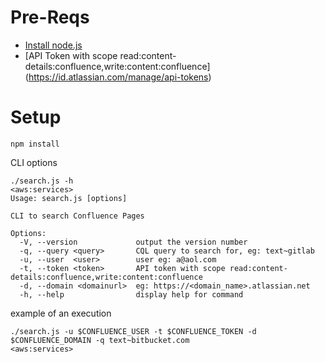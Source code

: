 # Pre-Reqs

* [Install node.js](https://nodejs.org/en/)
* [API Token with scope read:content-details:confluence,write:content:confluence] (https://id.atlassian.com/manage/api-tokens)


# Setup
```
npm install
```

CLI options
```
./search.js -h                                                                                                                                                             <aws:services>
Usage: search.js [options]

CLI to search Confluence Pages

Options:
  -V, --version             output the version number
  -q, --query <query>       CQL query to search for, eg: text~gitlab
  -u, --user  <user>        user eg: a@aol.com
  -t, --token <token>       API token with scope read:content-details:confluence,write:content:confluence
  -d, --domain <domainurl>  eg: https://<domain_name>.atlassian.net
  -h, --help                display help for command
```

example of an execution
```
./search.js -u $CONFLUENCE_USER -t $CONFLUENCE_TOKEN -d $CONFLUENCE_DOMAIN -q text~bitbucket.com                                                                       <aws:services>
```
